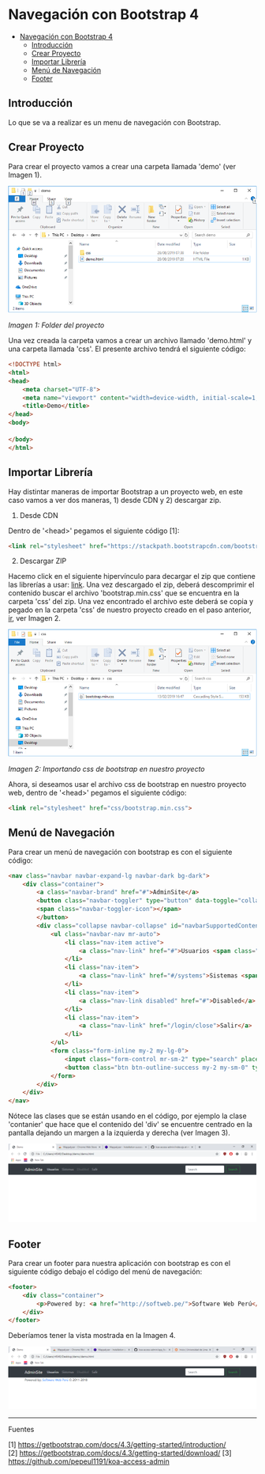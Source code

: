 # Navegación con Bootstrap 4

- [Navegación con Bootstrap 4](#navegaci%c3%b3n-con-bootstrap-4)
  - [Introducción](#introducci%c3%b3n)
  - [Crear Proyecto](#crear-proyecto)
  - [Importar Librería](#importar-librer%c3%ada)
  - [Menú de Navegación](#men%c3%ba-de-navegaci%c3%b3n)
  - [Footer](#footer)

## Introducción

Lo que se va a realizar es un menu de navegación con Bootstrap.

## Crear Proyecto

Para crear el proyecto vamos a crear una carpeta llamada 'demo' (ver Imagen 1). 

![img01](resources/img01.png)

*Imagen 1: Folder del proyecto*

Una vez creada la carpeta vamos a crear un archivo llamado 'demo.html' y una carpeta llamada 'css'. El presente archivo tendrá el siguiente código:

```html
<!DOCTYPE html>
<html>
<head>
    <meta charset="UTF-8">
    <meta name="viewport" content="width=device-width, initial-scale=1, shrink-to-fit=no">
	<title>Demo</title>
</head>
<body>

</body>
</html>
```

## Importar Librería

Hay distintar maneras de importar Bootstrap a un proyecto web, en este caso vamos a ver dos maneras, 1) desde CDN y 2) descargar zip.

1. Desde CDN

Dentro de '&lt;head&gt;' pegamos el siguiente código [1]:

```html
<link rel="stylesheet" href="https://stackpath.bootstrapcdn.com/bootstrap/4.3.1/css/bootstrap.min.css" integrity="sha384-ggOyR0iXCbMQv3Xipma34MD+dH/1fQ784/j6cY/iJTQUOhcWr7x9JvoRxT2MZw1T" crossorigin="anonymous">
```

2. Descargar ZIP

Hacemo click en el siguiente hipervínculo para decargar el zip que contiene las librerías a usar: [link](https://github.com/twbs/bootstrap/releases/download/v4.3.1/bootstrap-4.3.1-dist.zip). Una vez descargado el zip, deberá descomprimir el contenido buscar el archivo 'bootstrap.min.css' que se encuentra en la carpeta 'css' del zip. Una vez encontrado el archivo este deberá se copia y pegado en la carpeta 'css' de nuestro proyecto creado en el paso anterior, [ir](#crear-proyecto), ver Imagen 2.

![img02](resources/img02.png)

*Imagen 2: Importando css de bootstrap en nuestro proyecto*

Ahora, si deseamos usar el archivo css de bootstrap en nuestro proyecto web, dentro de '&lt;head&gt;' pegamos el siguiente código:

```html
<link rel="stylesheet" href="css/bootstrap.min.css">
```

## Menú de Navegación

Para crear un menú de navegación con bootstrap es con el siguiente código:

```html
<nav class="navbar navbar-expand-lg navbar-dark bg-dark">
    <div class="container">
        <a class="navbar-brand" href="#">AdminSite</a>
        <button class="navbar-toggler" type="button" data-toggle="collapse" data-target="#navbarSupportedContent" aria-controls="navbarSupportedContent" aria-expanded="false" aria-label="Toggle navigation">
        <span class="navbar-toggler-icon"></span>
        </button>
        <div class="collapse navbar-collapse" id="navbarSupportedContent">
            <ul class="navbar-nav mr-auto">
                <li class="nav-item active">
                    <a class="nav-link" href="#">Usuarios <span class="sr-only">(current)</span></a>
                </li>
                <li class="nav-item">
                    <a class="nav-link" href="#/systems">Sistemas <span class="sr-only">(current)</span></a>
                </li>
                <li class="nav-item">
                    <a class="nav-link disabled" href="#">Disabled</a>
                </li>
                <li class="nav-item">
                    <a class="nav-link" href="/login/close">Salir</a>
                </li>
            </ul>
            <form class="form-inline my-2 my-lg-0">
                <input class="form-control mr-sm-2" type="search" placeholder="Search" aria-label="Search">
                <button class="btn btn-outline-success my-2 my-sm-0" type="submit">Search</button>
            </form>
        </div>
    </div>
</nav>
```

Nótece las clases que se están usando en el código, por ejemplo la clase 'contanier' que hace que el contenido del 'div' se encuentre centrado en la pantalla dejando un margen a la izquierda y derecha (ver Imagen 3).

![img03](resources/img03.png)


## Footer

Para crear un footer para nuestra aplicación con bootstrap es con el siguiente código debajo el código del menú de navegación:

```html
<footer>
    <div class="container">
        <p>Powered by: <a href="http://softweb.pe/">Software Web Perú</a> © 2011-2018 </p>
    </div>
</footer>
```

Deberíamos tener la vista mostrada en la Imagen 4.

![img04](resources/img04.png)

---

Fuentes

[1] https://getbootstrap.com/docs/4.3/getting-started/introduction/ <br>
[2] https://getbootstrap.com/docs/4.3/getting-started/download/
[3] https://github.com/pepeul1191/koa-access-admin